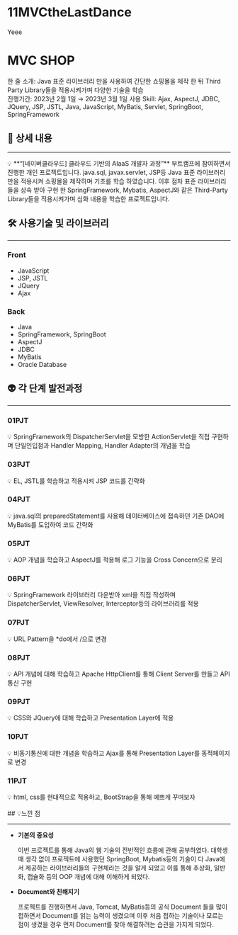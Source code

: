# 11MVCtheLastDance
Yeee

# MVC SHOP

한 줄 소개: Java 표준 라이브러리 만을 사용하여 간단한 쇼핑몰을 제작 한 뒤 Third Party Library들을 적용시켜가며 다양한 기술을 학습  
진행기간: 2023년 2월 1일 → 2023년 3월 1일
사용 Skill: Ajax, AspectJ, JDBC, JQuery, JSP, JSTL, Java, JavaScript, MyBatis, Servlet, SpringBoot, SpringFramework

## 📝 상세 내용

---

<aside>
💡 **“[네이버클라우드] 클라우드 기반의 AIaaS 개발자 과정”** 부트캠프에 참여하면서 진행한 개인 프로젝트입니다. java.sql, javax.servlet, JSP등 Java 표준 라이브러리만을 적용시켜 쇼핑몰을 제작하며 기초를 학습 하였습니다. 이후 점차 표준 라이브러리들을 상속 받아 구현 한 SpringFramework, Mybatis, AspectJ와 같은 Third-Party Library들을 적용시켜가며 심화 내용을 학습한 프로젝트입니다.

</aside>

## 🛠️  사용기술 및 라이브러리

---

### Front

- JavaScript
- JSP, JSTL
- JQuery
- Ajax

### Back

- Java
- SpringFramework, SpringBoot
- AspectJ
- JDBC
- MyBatis
- Oracle Database

## 👽  각 단계 발전과정

---


### **01PJT**

<aside>
💡 SpringFramework의 DispatcherServlet을 모방한 ActionServlet을 직접 구현하며 단일인입점과 Handler Mapping, Handler Adapter의 개념을 학습

</aside>

### 03PJT

<aside>
💡 EL, JSTL를 학습하고 적용시켜 JSP 코드를 간략화

</aside>

### 04PJT

<aside>
💡 java.sql의 preparedStatement를 사용해  데이터베이스에 접속하던 기존 DAO에 MyBatis를 도입하여 코드 간략화

</aside>

### 05PJT

<aside>
💡 AOP 개념을 학습하고 AspectJ를 적용해 로그 기능을 Cross Concern으로 분리

</aside>

### 06PJT

<aside>
💡 SpringFramework 라이브러리 다운받아 xml을 직접 작성하며 DispatcherServlet, ViewResolver, Interceptor등의 라이브러리를 적용

</aside>

### 07PJT

<aside>
💡 URL Pattern을 *do에서 /으로 변경

</aside>

### 08PJT

<aside>
💡 API 개념에 대해 학습하고 Apache HttpClient를 통해 Client Server를 만들고 API 통신 구현

</aside>

### 09PJT

<aside>
💡 CSS와 JQuery에 대해 학습하고 Presentation Layer에 적용

</aside>

### 10PJT

<aside>
💡 비동기통신에 대한 개념을 학습하고 Ajax를 통해 Presentation Layer를 동적페이지로 변경

</aside>

### 11PJT
<aside>
💡  html, css를 현대적으로 적용하고, BootStrap을 통해 예쁘게 꾸며보자
</aside>

</br>
## 💡느낀 점

---

- **기본의 중요성**
    
    이번 프로젝트를 통해 Java의 웹 기술의 전반적인 흐름에 관해 공부하였다. 대학생 때 생각 없이 프로젝트에 사용했던 SpringBoot, Mybatis등의 기술이 다 Java에서 제공하는 라이브러리들의 구현체라는 것을 알게 되었고 이를 통해 추상화, 일반화, 캡슐화 등의 OOP 개념에 대해 이해하게 되었다.
    

- **Document와 친해지기**
    
    프로젝트를 진행하면서 Java, Tomcat, MyBatis등의 공식 Document 들을 많이 접하면서 Document를 읽는 능력이 생겼으며 이후 처음 접하는 기술이나 모르는 점이 생겼을 경우 먼저 Document를 찾아 해결하려는 습관을 가지게 되었다.
    
